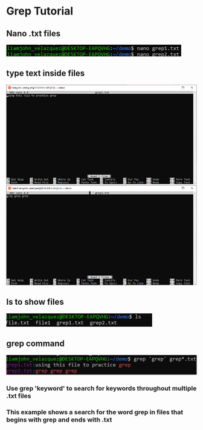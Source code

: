 # Grep Tutorial

## Nano .txt files  
![](https://github.com/LiamjohnVelazquez/CPE322/blob/main/grep/pic%20links/nano%20to%20create%20files.png)

## type text inside files  
![](https://github.com/LiamjohnVelazquez/CPE322/blob/main/grep/pic%20links/grep1.txt.png)
![](https://github.com/LiamjohnVelazquez/CPE322/blob/main/grep/pic%20links/grep2.txt.png)

## ls to show files  
![](https://github.com/LiamjohnVelazquez/CPE322/blob/main/grep/pic%20links/ls%20to%20show%20files.png)

## grep command  
![](https://github.com/LiamjohnVelazquez/CPE322/blob/main/grep/pic%20links/search%20for%20word%20grep%20in%20files%20that%20begin%20with%20grep%20and%20end%20with.txt.png)
### Use grep 'keyword' to search for keywords throughout multiple .txt files  
### This example shows a search for the word grep in files that begins with grep and ends with .txt  


